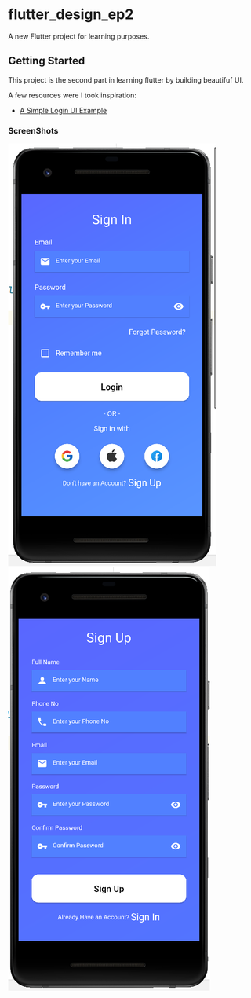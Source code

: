 # flutter_design_ep2

A new Flutter project for learning purposes.

## Getting Started

This project is the second part in learning flutter by building beautifuf UI.

A few resources were I took inspiration:

- [A Simple Login UI Example](https://flutterawesome.com/a-simple-login-ui-example-for-flutter/)

### ScreenShots

![Sign In Screen](/assets/images/Sign%20In.PNG)
![Sign Up Screen](/assets/images/Sign%20Up.PNG)
